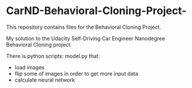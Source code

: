 # CarND-Behavioral-Cloning-Project-
This repository contains files for the Behavioral Cloning Project.

My solution to the Udacity Self-Driving Car Engineer Nanodegree Behavioral Cloning project.

There is python scripts: model.py that:
* load images
* flip some of images in order to get more input data
* calculate neural network
